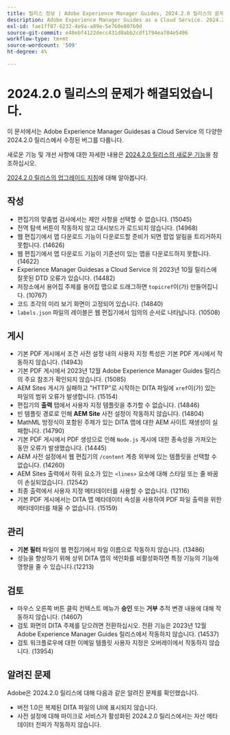 ```yaml
---
title: 릴리스 정보 | Adobe Experience Manager Guides, 2024.2.0 릴리스의 문제가 해결되었습니다.
description: Adobe Experience Manager Guides as a Cloud Service. 2024.2.0 릴리스의 버그 수정에 대해 알아봅니다.
exl-id: fae1ff07-6232-4e9a-a89e-5e760e807b9d
source-git-commit: e40ebf4122decc431d0abb2cdf1794ea704e5496
workflow-type: tm+mt
source-wordcount: '509'
ht-degree: 4%

---
```


# 2024.2.0 릴리스의 문제가 해결되었습니다.

이 문서에서는 Adobe Experience Manager Guidesas a Cloud Service 의 다양한 2024.2.0 릴리스에서 수정된 버그를 다룹니다.

새로운 기능 및 개선 사항에 대한 자세한 내용은 [2024.2.0 릴리스의 새로운 기능](whats-new-2024-2-0.md)을 참조하십시오.

[2024.2.0 릴리스의 업그레이드 지침](upgrade-instructions-2024-2-0.md)에 대해 알아봅니다.



## 작성

- 편집기의 맞춤법 검사에서는 제안 사항을 선택할 수 없습니다. (15045)
- 전역 탐색 버튼이 작동하지 않고 대시보드가 로드되지 않습니다. (14968)
- 웹 편집기에서 맵 다운로드 기능이 다운로드할 준비가 되면 팝업 알림을 트리거하지 못합니다. (14626)
- 웹 편집기에서 맵 다운로드 기능이 기준선이 있는 맵을 다운로드하지 못합니다. (14622)
- Experience Manager Guidesas a Cloud Service 의 2023년 10월 릴리스에 잘못된 DTD 오류가 있습니다. (14482)
- 저장소에서 용어집 주제를 용어집 맵으로 드래그하면 `topicref`이(가) 만들어집니다. (10767)
- 코드 조각의 미리 보기 화면이 고정되어 있습니다. (14840)
- `labels.json` 파일의 레이블은 웹 편집기에서 임의의 순서로 나타납니다. (10508)

## 게시

- 기본 PDF 게시에서 조건 사전 설정 내의 사용자 지정 특성은 기본 PDF 게시에서 작동하지 않습니다. (14943)
- 기본 PDF 게시에서 2023년 12월 Adobe Experience Manager Guides 릴리스의 주요 참조가 확인되지 않습니다. (15085)
- AEM Sites 게시가 실패하고 &quot;HTTP&quot;로 시작하는 DITA 파일에 `xref`이(가) 있는 파일의 범위 오류가 발생합니다. (15154)
- 편집기의 **출력** 탭에서 사용자 지정 템플릿을 추가할 수 없습니다. (14846)
- 빈 템플릿 경로로 인해 **AEM Site** 사전 설정이 작동하지 않습니다. (14804)
- MathML 방정식이 포함된 주제가 있는 DITA 맵에 대한 AEM 사이트 재생성이 실패합니다. (14790)
- 기본 PDF 게시에서 PDF 생성으로 인해 `Node.js` 게시에 대한 종속성을 가져오는 동안 오류가 발생했습니다. (14445)
- AEM 사전 설정에서 웹 편집기의 `/content` 계층 외부에 있는 템플릿을 선택할 수 없습니다. (14260)
- AEM Sites 출력에서 하위 요소가 있는 `<lines>` 요소에 대해 스타일 또는 줄 바꿈이 손실되었습니다. (12542)
- 최종 출력에서 사용자 지정 메타데이터를 사용할 수 없습니다. (12116)
- 기본 PDF 게시에서는 DITA 맵 메타데이터 속성을 사용하여 PDF 파일 출력을 위한 메타데이터를 채울 수 없습니다. (15159)



## 관리

- **기본 필터** 파일이 웹 편집기에서 파일 이름으로 작동하지 않습니다. (13486)
- 성능을 향상하기 위해 상위 DITA 맵의 색인화를 비활성화하면 특정 기능의 기능에 영향을 줄 수 있습니다.(12213)


## 검토

- 마우스 오른쪽 버튼 클릭 컨텍스트 메뉴가 **승인** 또는 **거부** 추적 변경 내용에 대해 작동하지 않습니다. (14607)
- 검토 화면의 DITA 주제를 닫으려면 전환하십시오. 전환 기능은 2023년 12월 Adobe Experience Manager Guides 릴리스에서 작동하지 않습니다. (14537)
- 검토 워크플로우에 대한 이메일 템플릿 사용자 지정은 오버레이에서 작동하지 않습니다. (13954)

## 알려진 문제

Adobe은 2024.2.0 릴리스에 대해 다음과 같은 알려진 문제를 확인했습니다.

- 버전 1.0은 복제된 DITA 파일의 UI에 표시되지 않습니다.
- 사전 설정에 대해 마이크로 서비스가 활성화된 2024.2.0 릴리스에서는 자산 메타데이터 전파가 작동하지 않습니다.
